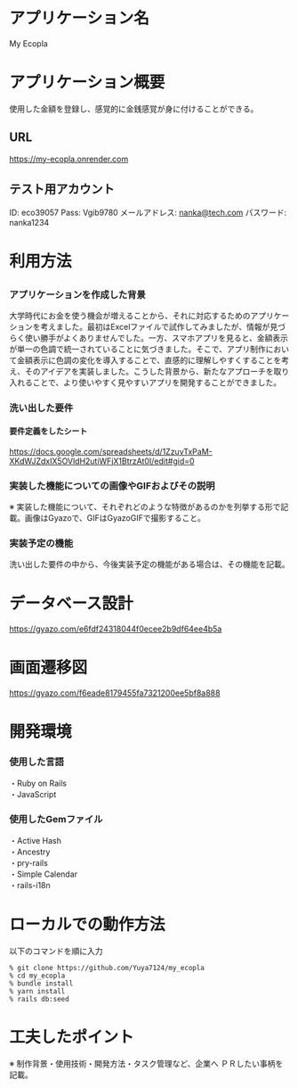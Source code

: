 # アプリケーション名
My Ecopla
# アプリケーション概要
使用した金額を登録し、感覚的に金銭感覚が身に付けることができる。
## URL
https://my-ecopla.onrender.com
## テスト用アカウント
ID: eco39057
Pass: Vgib9780
メールアドレス: nanka@tech.com
パスワード: nanka1234
# 利用方法
##
### アプリケーションを作成した背景
大学時代にお金を使う機会が増えることから、それに対応するためのアプリケーションを考えました。最初はExcelファイルで試作してみましたが、情報が見づらく使い勝手がよくありませんでした。一方、スマホアプリを見ると、金額表示が単一の色調で統一されていることに気づきました。そこで、アプリ制作において金額表示に色調の変化を導入することで、直感的に理解しやすくすることを考え、そのアイデアを実装しました。こうした背景から、新たなアプローチを取り入れることで、より使いやすく見やすいアプリを開発することができました。
### 洗い出した要件
#### 要件定義をしたシート
https://docs.google.com/spreadsheets/d/1ZzuvTxPaM-XKdWJZdxIX5OVldH2utiWFjX1BtrzAt0I/edit#gid=0
### 実装した機能についての画像やGIFおよびその説明
※	実装した機能について、それぞれどのような特徴があるのかを列挙する形で記載。画像はGyazoで、GIFはGyazoGIFで撮影すること。
### 実装予定の機能
洗い出した要件の中から、今後実装予定の機能がある場合は、その機能を記載。
# データベース設計
https://gyazo.com/e6fdf24318044f0ecee2b9df64ee4b5a
# 画面遷移図
https://gyazo.com/f6eade8179455fa7321200ee5bf8a888
# 開発環境
### 使用した言語
・Ruby on Rails </br>
・JavaScript </br>
### 使用したGemファイル
・Active Hash </br>
・Ancestry </br>
・pry-rails </br>
・Simple Calendar </br>
・rails-i18n </br>
# ローカルでの動作方法
以下のコマンドを順に入力 </br>
```
% git clone https://github.com/Yuya7124/my_ecopla
% cd my_ecopla
% bundle install
% yarn install
% rails db:seed
```
# 工夫したポイント
※	制作背景・使用技術・開発方法・タスク管理など、企業へ ＰＲしたい事柄を記載。
